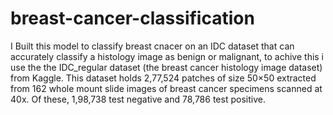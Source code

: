 # breast-cancer-classification
I Built this model to  classify breast cnacer on an IDC dataset that can accurately classify a histology image as benign or malignant, to achive this i use the the IDC_regular dataset (the breast cancer histology image dataset) from Kaggle. This dataset holds 2,77,524 patches of size 50×50 extracted from 162 whole mount slide images of breast cancer specimens scanned at 40x. Of these, 1,98,738 test negative and 78,786 test positive.
